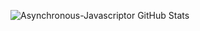 ![Asynchronous-Javascriptor GitHub Stats](https://github-readme-stats.vercel.app/api?username=Asynchronous-Javascriptor&show_icons=true&theme=dark)
